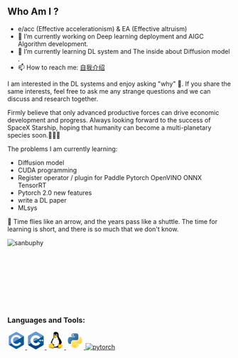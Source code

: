 ## Who Am I ? 
- e/acc (Effective accelerationism) & EA (Effective altruism)
- 🔭 I’m currently working on Deep learning deployment and AIGC Algorithm development.
- 🌱 I’m currently learning DL system and The inside about Diffusion model .
- 📫 How to reach me: [自我介绍](https://www.aispacewalk.cn/about)   

I am interested in the DL systems and enjoy asking "why" 🤗.  If you share the same interests, feel free to ask me any strange questions and we can discuss and research together.    

Firmly believe that only advanced productive forces can drive economic development and progress. Always looking forward to the success of SpaceX Starship, hoping that humanity can become a multi-planetary species soon.🚀🚀🚀


The problems I am currently learning:

- Diffusion model
- CUDA programming
- Register operator / plugin for Paddle Pytorch OpenVINO ONNX TensorRT 
- Pytorch 2.0 new features
- write a DL paper
- MLsys

💬 Time flies like an arrow, and the years pass like a shuttle. The time for learning is short, and there is so much that we don't know.


<p align="left">&nbsp;<img align="left" src="https://github-readme-stats-git-masterrstaa-rickstaa.vercel.app/api?username=sanbuphy&show_icons=true&locale=en&theme=dracula" alt="sanbuphy" /></p>

<p>
<br><br><br><br><br><br><br>
</p>

<h3 align="left">Languages and Tools:</h3>
<p align="left"> <a href="https://www.cprogramming.com/" target="_blank" rel="noreferrer"> <img src="https://raw.githubusercontent.com/devicons/devicon/master/icons/c/c-original.svg" alt="c" width="40" height="40"/> </a> <a href="https://www.w3schools.com/cpp/" target="_blank" rel="noreferrer"> <img src="https://raw.githubusercontent.com/devicons/devicon/master/icons/cplusplus/cplusplus-original.svg" alt="cplusplus" width="40" height="40"/> </a> <a href="https://www.linux.org/" target="_blank" rel="noreferrer"> <img src="https://raw.githubusercontent.com/devicons/devicon/master/icons/linux/linux-original.svg" alt="linux" width="40" height="40"/> </a> <a href="https://www.python.org" target="_blank" rel="noreferrer"> <img src="https://raw.githubusercontent.com/devicons/devicon/master/icons/python/python-original.svg" alt="python" width="40" height="40"/> </a> <a href="https://pytorch.org/" target="_blank" rel="noreferrer"> <img src="https://www.vectorlogo.zone/logos/pytorch/pytorch-icon.svg" alt="pytorch" width="40" height="40"/> </a> </p>

<!--
**sanbuphy/sanbuphy** is a ✨ _special_ ✨ repository because its `README.md` (this file) appears on your GitHub profile.

Here are some ideas to get you started:

- 🔭 I’m currently working on ... 
- 🌱 I’m currently learning ...
- 👯 I’m looking to collaborate on ...
- 🤔 I’m looking for help with ...
- 💬 Ask me about ...
- 📫 How to reach me: ...
- 😄 Pronouns: ...
- ⚡ Fun fact: ...
-->
